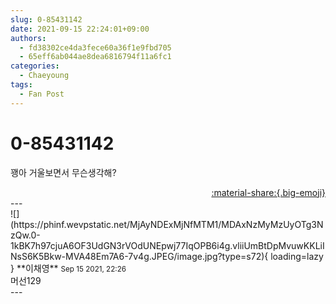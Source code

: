 ```yaml
---
slug: 0-85431142
date: 2021-09-15 22:24:01+09:00
authors:
  - fd38302ce4da3fece60a36f1e9fbd705
  - 65eff6ab044ae8dea6816794f11a6fc1
categories:
  - Chaeyoung
tags:
  - Fan Post
---
```


# 0-85431142

<div class="post-container" markdown="1">
<div class="content-container md-sidebar__scrollwrap" markdown="1">

꽹아 거울보면서 무슨생각해?

</div>
</div>

<div style="text-align: right;" markdown="1">
<a href="https://weverse.io/fromis9/fanpost/0-85431142" style="text-align: right;">:material-share:{.big-emoji}</a>
</div>
---

<div class="comments-container md-sidebar__scrollwrap" markdown="1">
<div class="comment" markdown="1">
<div class='id-container' markdown="1">
![](https://phinf.wevpstatic.net/MjAyNDExMjNfMTM1/MDAxNzMyMzUyOTg3NzQw.0-1kBK7h97cjuA6OF3UdGN3rVOdUNEpwj77IqOPB6i4g.vliiUmBtDpMvuwKKLiINsS6K5Bkw-MVA48Em7A6-7v4g.JPEG/image.jpg?type=s72){ loading=lazy }
**<span class="artist">이채영</span>** <small>Sep 15 2021, 22:26</small><br>
</div>
<div class='comment-body' markdown="1">
머선129
</div>
</div>
</div>
---
